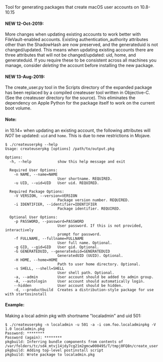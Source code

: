 Tool for generating packages that create macOS user accounts on
10.8-10.15

#### NEW 12-Oct-2019:
More changes when updating existing accounts to work better with FileVault-enabled accounts. Existing authentication_authority attributes other than the ShadowHash are now preserved, and the generateduid is not changed/updated. 
This means when updating existing accounts there are three attributes that will not be changed/updated: uid, home, and generateduid. If you require these to be consistent across all machines you manage, consider _deleting_ the account before installing the new package.

#### NEW 13-Aug-2019:
The create_user.py tool in the Scripts directory of the expanded package has been replaced by a compiled createuser tool written in Objective-C. (See the createuser directory for the source). This eliminates the dependency on Apple Python for the package itself to work on the current boot volume.

#### Note:
in 10.14+ when updating an existing account, the following attributes will _NOT_ be updated: `uid` and `home`. This is due to new restrictions in Mojave.



```
$ ./createuserpkg --help
Usage: createuserpkg [options] /path/to/output.pkg

Options:
  -h, --help            show this help message and exit

  Required User Options:
    -n NAME, --name=NAME
                        User shortname. REQUIRED.
    -u UID, --uid=UID   User uid. REQUIRED.

  Required Package Options:
    -V VERSION, --version=VERSION
                        Package version number. REQUIRED.
    -i IDENTIFIER, --identifier=IDENTIFIER
                        Package identifier. REQUIRED.

  Optional User Options:
    -p PASSWORD, --password=PASSWORD
                        User password. If this is not provided, interactively
                        prompt for password.
    -f FULLNAME, --fullname=FULLNAME
                        User full name. Optional.
    -g GID, --gid=GID   User gid. Optional.
    -G GENERATEDUID, --generateduid=GENERATEDUID
                        GeneratedUID (UUID). Optional.
    -H HOME, --home=HOME
                        Path to user home directory. Optional.
    -s SHELL, --shell=SHELL
                        User shell path. Optional.
    -a, --admin         User account should be added to admin group.
    -A, --autologin     User account should automatically login.
    --hidden            User account should be hidden.
    -d, --productbuild  Creates a distribution-style package for use with startosinstall

```

#### Example:

Making a local admin pkg with shortname "localadmin" and uid 501:

```
$ ./createuserpkg -n localadmin -u 501 -a -i com.foo.localadminpkg -V 1.0 localadmin.pkg
Password: ********
Password (again): ********
pkgbuild: Inferring bundle components from contents of /var/folders/tc/sd4_mtvj14jdy7cg21m2gmcw000495/T/tmpj0FQ8n/create_user
pkgbuild: Adding top-level postinstall script
pkgbuild: Wrote package to localadmin.pkg
```
